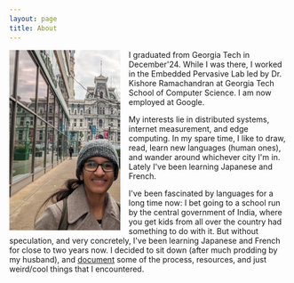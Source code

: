 ```yaml
---
layout: page
title: About
---
```

<img align="left" src="/files/me.jpg" alt="" height="auto" width="200px" style="margin-right: 15px; margin-bottom: 8px"/>
 I graduated from Georgia Tech in December'24. While I was there, I worked in the Embedded Pervasive Lab led by Dr. Kishore Ramachandran at Georgia Tech School of Computer Science. I am now employed at Google.<br/> 
  
 My interests lie in distributed systems, internet measurement, and edge computing. In my spare time, I like to draw, read, learn new languages (human ones), and wander around whichever city I'm in. Lately I've been learning Japanese and French.    
  
I've been fascinated by languages for a long time now: I bet going to a school run by the central government of India, where you get kids from all over the country had something to do with it. But without speculation, and very concretely, I've been learning Japanese and French for close to two years now. I decided to sit down (after much prodding by my husband), and [document](/) some of the process, resources, and just weird/cool things that I encountered.


